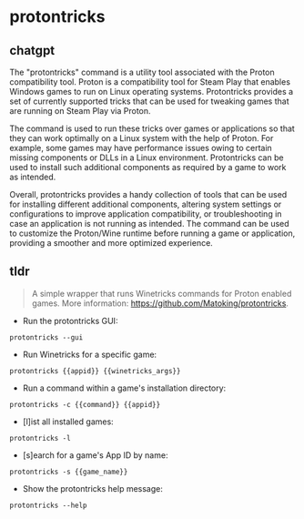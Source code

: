 # protontricks 
## chatgpt 
The "protontricks" command is a utility tool associated with the Proton compatibility tool. Proton is a compatibility tool for Steam Play that enables Windows games to run on Linux operating systems. Protontricks provides a set of currently supported tricks that can be used for tweaking games that are running on Steam Play via Proton. 

The command is used to run these tricks over games or applications so that they can work optimally on a Linux system with the help of Proton. For example, some games may have performance issues owing to certain missing components or DLLs in a Linux environment. Protontricks can be used to install such additional components as required by a game to work as intended.

Overall, protontricks provides a handy collection of tools that can be used for installing different additional components, altering system settings or configurations to improve application compatibility, or troubleshooting in case an application is not running as intended. The command can be used to customize the Proton/Wine runtime before running a game or application, providing a smoother and more optimized experience. 

## tldr 
 
> A simple wrapper that runs Winetricks commands for Proton enabled games.
> More information: <https://github.com/Matoking/protontricks>.

- Run the protontricks GUI:

`protontricks --gui`

- Run Winetricks for a specific game:

`protontricks {{appid}} {{winetricks_args}}`

- Run a command within a game's installation directory:

`protontricks -c {{command}} {{appid}}`

- [l]ist all installed games:

`protontricks -l`

- [s]earch for a game's App ID by name:

`protontricks -s {{game_name}}`

- Show the protontricks help message:

`protontricks --help`
